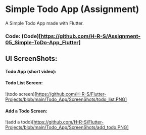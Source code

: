 # Simple Todo App (Assignment)

A Simple Todo App made with Flutter.

### Code: (Code)[https://github.com/H-R-S/Assignment-05_Simple-ToDo-App_Flutter]

## UI ScreenShots:
#### Todo App (short video):

#### Todo List Screen:
!(todo screen)[https://github.com/H-R-S/Flutter-Projects/blob/main/Todo_App/ScreenShots/todo_list.PNG]
#### Add a Todo Screen:
!(add a todo)[https://github.com/H-R-S/Flutter-Projects/blob/main/Todo_App/ScreenShots/add_todo.PNG]